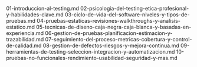 01-introduccion-al-testing.md
02-psicologia-del-testing-etica-profesional-y-habilidades-clave.md
03-ciclo-de-vida-del-software-niveles-y-tipos-de-pruebas.md
04-pruebas-estaticas-revisiones-walkthroughs-y-analisis-estatico.md
05-tecnicas-de-diseno-caja-negra-caja-blanca-y-basadas-en-experiencia.md
06-gestion-de-pruebas-planificacion-estimacion-y-trazabilidad.md
07-seguimiento-del-proceso-metricas-cobertura-y-control-de-calidad.md
08-gestion-de-defectos-riesgos-y-mejora-continua.md
09-herramientas-de-testing-seleccion-integracion-y-automatizacion.md
10-pruebas-no-funcionales-rendimiento-usabilidad-seguridad-y-mas.md
